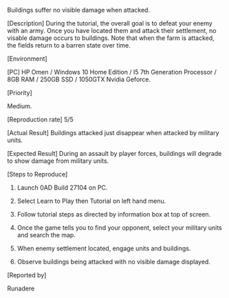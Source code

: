 Buildings suffer no visible damage when attacked.

[Description]
During the tutorial, the overall goal is to defeat your enemy with an army. Once you have located them and attack their settlement, no visable damage occurs to buildings. Note that when the farm is attacked, the fields return to a barren state over time.

[Environment]

[PC] HP Omen / Windows 10 Home Edition / I5 7th Generation Processor / 8GB RAM / 250GB SSD / 1050GTX Nvidia Geforce.

[Priority]

Medium.

[Reproduction rate]
5/5

[Actual Result]
Buildings attacked just disappear when attacked by military units.

[Expected Result]
During an assault by player forces, buildings will degrade to show damage from military units.

[Steps to Reproduce]

1. Launch 0AD Build 27104 on PC.

2. Select Learn to Play then Tutorial on left hand menu.

3. Follow tutorial steps as directed by information box at top of screen.

4. Once the game tells you to find your opponent, select your military units and search the map.

5. When enemy settlement located, engage units and buildings.

6. Observe buildings being attacked with no visible damage displayed.

[Reported by]

Runadere

